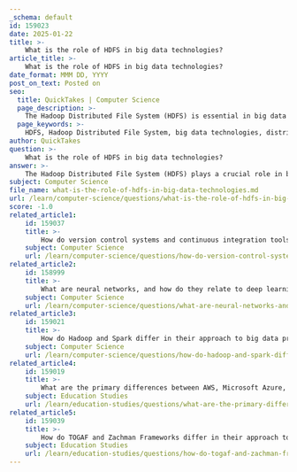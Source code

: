 ```yaml
---
_schema: default
id: 159023
date: 2025-01-22
title: >-
    What is the role of HDFS in big data technologies?
article_title: >-
    What is the role of HDFS in big data technologies?
date_format: MMM DD, YYYY
post_on_text: Posted on
seo:
  title: QuickTakes | Computer Science
  page_description: >-
    The Hadoop Distributed File System (HDFS) is essential in big data technologies, providing reliable, scalable, and fault-tolerant storage for large datasets. It supports distributed storage, fault tolerance through data replication, and integration with big data tools, optimizing access for analytics.
  page_keywords: >-
    HDFS, Hadoop Distributed File System, big data technologies, distributed storage, scalability, fault tolerance, high throughput, data locality, large files, big data ecosystem, data replication, data processing, Apache Spark, Apache Hive, Apache Pig
author: QuickTakes
question: >-
    What is the role of HDFS in big data technologies?
answer: >-
    The Hadoop Distributed File System (HDFS) plays a crucial role in big data technologies by providing a reliable and scalable storage solution specifically designed to handle large volumes of data. Here are some key aspects of HDFS and its significance in the context of big data:\n\n### 1. **Distributed Storage**\nHDFS is a distributed file system that allows data to be stored across multiple nodes in a cluster. This distribution enables parallel processing, which is essential for efficiently handling large datasets. By spreading data across various machines, HDFS ensures that no single point of failure exists, enhancing data availability and reliability.\n\n### 2. **Scalability**\nHDFS is designed to scale out easily. As data volumes grow, additional nodes can be added to the cluster without significant reconfiguration. This scalability is vital for organizations that experience rapid data growth, allowing them to expand their storage capacity seamlessly.\n\n### 3. **Fault Tolerance**\nHDFS provides fault tolerance through data replication. Each piece of data is replicated across multiple nodes (typically three copies by default). If one node fails, the system can still access the data from another node, ensuring that data remains available and intact.\n\n### 4. **High Throughput**\nHDFS is optimized for high throughput access to large datasets. It is designed to support large files and is particularly effective for batch processing applications. This makes it suitable for big data analytics, where large volumes of data need to be processed quickly.\n\n### 5. **Integration with Big Data Ecosystem**\nHDFS is a core component of the Hadoop ecosystem, which includes various tools and frameworks for data processing and analysis, such as Apache Spark, Apache Hive, and Apache Pig. This integration allows users to leverage HDFS for storage while utilizing other tools for data processing and analytics.\n\n### 6. **Data Locality**\nHDFS promotes data locality, meaning that processing tasks are moved closer to where the data is stored. This reduces network congestion and improves processing speed, as data does not need to be transferred over the network for analysis.\n\n### 7. **Support for Large Files**\nHDFS is designed to handle large files efficiently, with a default block size of 128 MB (or 256 MB in newer versions). This is particularly beneficial for big data applications that often deal with large datasets, as it minimizes the overhead associated with managing many small files.\n\nIn summary, HDFS is a foundational technology in the big data landscape, providing a robust, scalable, and fault-tolerant storage solution that supports the processing and analysis of large datasets. Its integration with other big data tools further enhances its utility, making it an essential component for organizations looking to leverage big data technologies effectively.
subject: Computer Science
file_name: what-is-the-role-of-hdfs-in-big-data-technologies.md
url: /learn/computer-science/questions/what-is-the-role-of-hdfs-in-big-data-technologies
score: -1.0
related_article1:
    id: 159037
    title: >-
        How do version control systems and continuous integration tools support software development?
    subject: Computer Science
    url: /learn/computer-science/questions/how-do-version-control-systems-and-continuous-integration-tools-support-software-development
related_article2:
    id: 158999
    title: >-
        What are neural networks, and how do they relate to deep learning in artificial intelligence?
    subject: Computer Science
    url: /learn/computer-science/questions/what-are-neural-networks-and-how-do-they-relate-to-deep-learning-in-artificial-intelligence
related_article3:
    id: 159021
    title: >-
        How do Hadoop and Spark differ in their approach to big data processing?
    subject: Computer Science
    url: /learn/computer-science/questions/how-do-hadoop-and-spark-differ-in-their-approach-to-big-data-processing
related_article4:
    id: 159019
    title: >-
        What are the primary differences between AWS, Microsoft Azure, and Google Cloud as cloud service providers?
    subject: Education Studies
    url: /learn/education-studies/questions/what-are-the-primary-differences-between-aws-microsoft-azure-and-google-cloud-as-cloud-service-providers
related_article5:
    id: 159039
    title: >-
        How do TOGAF and Zachman Frameworks differ in their approach to data architecture?
    subject: Education Studies
    url: /learn/education-studies/questions/how-do-togaf-and-zachman-frameworks-differ-in-their-approach-to-data-architecture
---
```


&nbsp;